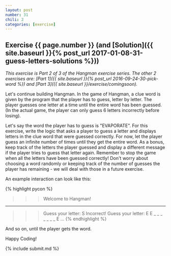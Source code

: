 ```yaml
---
layout: post
number: 31
chili: 2
categories: [exercise]
---
```


## Exercise {{ page.number }} (and [Solution]({{ site.baseurl }}{% post_url 2017-01-08-31-guess-letters-solutions %}))

_This exercise is Part 2 of 3 of the Hangman exercise series. The other 2 exercises are: [Part 1]({{ site.baseurl }}{% post_url 2016-09-24-30-pick-word %}) and [Part 3]({{ site.baseurl }}/exercise/comingsoon)._

Let's continue building Hangman. In the game of Hangman, a clue word is given by the program that the player has to guess, letter by letter. The player guesses one letter at a time until the entire word has been guessed. (In the actual game, the player can only guess 6 letters incorrectly before losing).

Let's say the word the player has to guess is "EVAPORATE". For this exercise, write the logic that asks a player to guess a letter and displays letters in the clue word that were guessed correctly. For now, let the player guess an infinite number of times until they get the entire word. As a bonus, keep track of the letters the player guessed and display a different message if the player tries to guess that letter again. Remember to stop the game when all the letters have been guessed correctly! Don't worry about choosing a word randomly or keeping track of the number of guesses the player has remaining - we will deal with those in a future exercise.

An example interaction can look like this:

{% highlight pycon %}
>>> Welcome to Hangman!
_ _ _ _ _ _ _ _ _
>>> Guess your letter: S
Incorrect!
>>> Guess your letter: E
E _ _ _ _ _ _ _ E
...
{% endhighlight %}

And so on, until the player gets the word.

Happy Coding!

{% include submit.md %}
